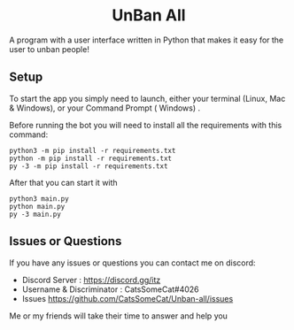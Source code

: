 <h1 align="center">UnBan All</h1>
A program with a user interface written in Python that makes it easy for the user to unban people!

## Setup

To start the app you simply need to launch, either your terminal (Linux, Mac & Windows), or your Command Prompt (
Windows)
.

Before running the bot you will need to install all the requirements with this command:

```
python3 -m pip install -r requirements.txt
python -m pip install -r requirements.txt
py -3 -m pip install -r requirements.txt
```

After that you can start it with

```
python3 main.py
python main.py
py -3 main.py
```

## Issues or Questions

If you have any issues or questions you can contact me on discord:

* Discord Server : https://discord.gg/itz
* Username & Discriminator : CatsSomeCat#4026
* Issues https://github.com/CatsSomeCat/Unban-all/issues

Me or my friends will take their time to answer and help you
